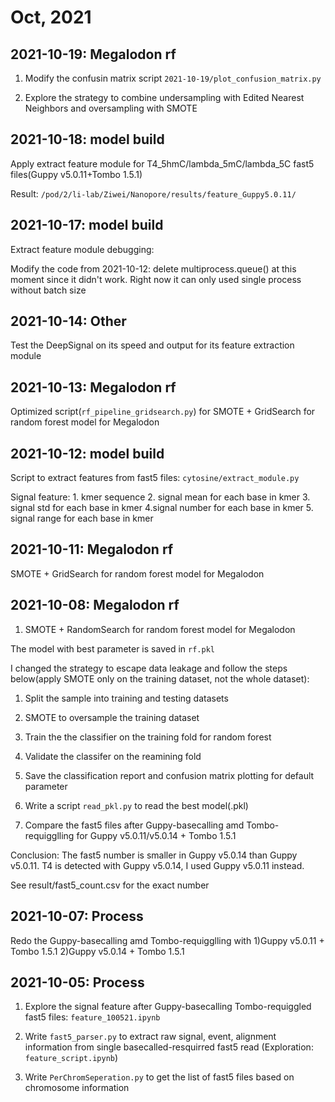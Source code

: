 # Oct, 2021

## 2021-10-19: Megalodon rf

1. Modify the confusin matrix script `2021-10-19/plot_confusion_matrix.py`

2. Explore the strategy to combine undersampling with Edited Nearest Neighbors and oversampling with SMOTE

## 2021-10-18: model build

Apply extract feature module for T4_5hmC/lambda_5mC/lambda_5C fast5 files(Guppy v5.0.11+Tombo 1.5.1)

Result: `/pod/2/li-lab/Ziwei/Nanopore/results/feature_Guppy5.0.11/`

## 2021-10-17: model build

Extract feature module debugging:

Modify the code from 2021-10-12: delete multiprocess.queue() at this moment since it didn't work. Right now it can only used single process without batch size

## 2021-10-14: Other

Test the DeepSignal on its speed and output for its feature extraction module

## 2021-10-13: Megalodon rf

Optimized script(`rf_pipeline_gridsearch.py`) for SMOTE + GridSearch for random forest model for Megalodon

## 2021-10-12: model build

Script to extract features from fast5 files: `cytosine/extract_module.py`

Signal feature: 1. kmer sequence 2. signal mean for each base in kmer 3. signal std for each base in kmer 4.signal number for each base in kmer 5. signal range for each base in kmer

## 2021-10-11: Megalodon rf

SMOTE + GridSearch for random forest model for Megalodon

## 2021-10-08: Megalodon rf
1. SMOTE + RandomSearch for random forest model for Megalodon

The model with best parameter is saved in `rf.pkl`

I changed the strategy to escape data leakage and follow the steps below(apply SMOTE only on the training dataset, not the whole dataset):
1. Split the sample into training and testing datasets
2. SMOTE to oversample the training dataset
3. Train the the classifier on the training fold for random forest 
4. Validate the classifer on the reamining fold
5. Save the classification report and confusion matrix plotting for default parameter

2. Write a script `read_pkl.py` to read the best model(.pkl)

3. Compare the fast5 files after Guppy-basecalling amd Tombo-requigglling for Guppy v5.0.11/v5.0.14 + Tombo 1.5.1

Conclusion: The fast5 number is smaller in Guppy v5.0.14 than Guppy v5.0.11. T4 is detected with Guppy v5.0.14, I used Guppy v5.0.11 instead.

See result/fast5_count.csv for the exact number

## 2021-10-07: Process

Redo the Guppy-basecalling amd Tombo-requigglling with 1)Guppy v5.0.11 + Tombo 1.5.1  2)Guppy v5.0.14 + Tombo 1.5.1


## 2021-10-05: Process
1. Explore the signal feature after Guppy-basecalling Tombo-requiggled fast5 files: `feature_100521.ipynb`

2. Write `fast5_parser.py` to extract raw signal, event, alignment information from single basecalled-resquirred fast5 read (Exploration: `feature_script.ipynb`)

3. Write `PerChromSeperation.py` to get the list of fast5 files based on chromosome information

